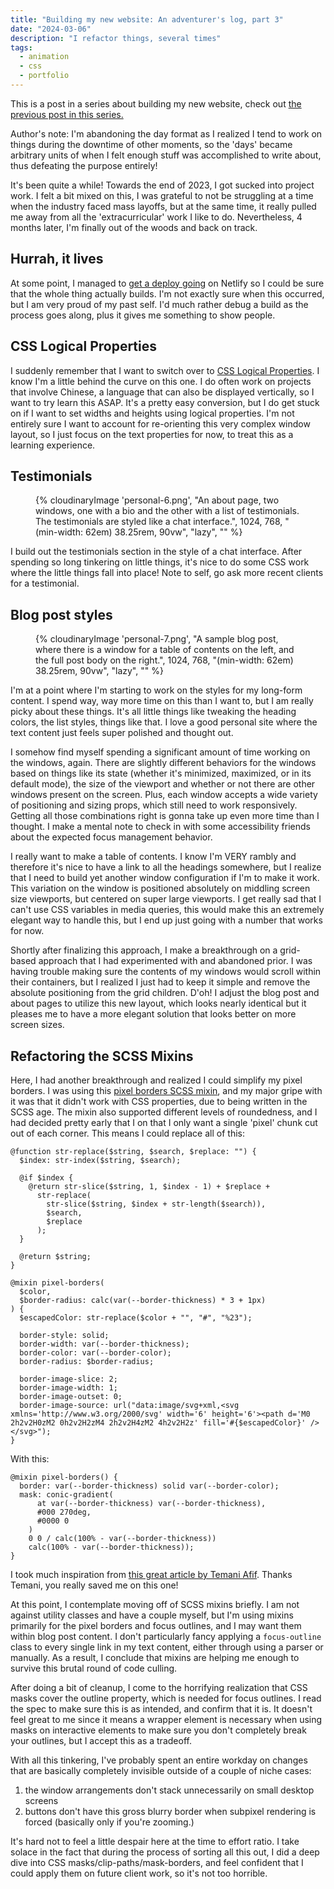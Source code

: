 ```yaml
---
title: "Building my new website: An adventurer's log, part 3"
date: "2024-03-06"
description: "I refactor things, several times"
tags:
  - animation
  - css
  - portfolio
---
```


This is a post in a series about building my new website, check out [the previous post in this series.](/blog/building-my-new-website-part-2/)

Author's note: I'm abandoning the day format as I realized I tend to work on things during the downtime of other moments, so the 'days' became arbitrary units of when I felt enough stuff was accomplished to write about, thus defeating the purpose entirely!

It's been quite a while! Towards the end of 2023, I got sucked into project work. I felt a bit mixed on this, I was grateful to not be struggling at a time when the industry faced mass layoffs, but at the same time, it really pulled me away from all the 'extracurricular' work I like to do. Nevertheless, 4 months later, I'm finally out of the woods and back on track.

## Hurrah, it lives

At some point, I managed to [get a deploy going](https://nicchan-v2.netlify.app/) on Netlify so I could be sure that the whole thing actually builds. I'm not exactly sure when this occurred, but I am very proud of my past self. I'd much rather debug a build as the process goes along, plus it gives me something to show people.

## CSS Logical Properties

I suddenly remember that I want to switch over to [CSS Logical Properties](https://developer.mozilla.org/en-US/docs/Web/CSS/CSS_logical_properties_and_values). I know I'm a little behind the curve on this one. I do often work on projects that involve Chinese, a language that can also be displayed vertically, so I want to try learn this ASAP. It's a pretty easy conversion, but I do get stuck on if I want to set widths and heights using logical properties. I'm not entirely sure I want to account for re-orienting this very complex window layout, so I just focus on the text properties for now, to treat this as a learning experience.

## Testimonials

<figure>
{% cloudinaryImage 'personal-6.png', "An about page, two windows, one with a bio and the other with a list of testimonials. The testimonials are styled like a chat interface.", 1024, 768, "(min-width: 62em) 38.25rem, 90vw", "lazy", "" %}
</figure>

I build out the testimonials section in the style of a chat interface. After spending so long tinkering on little things, it's nice to do some CSS work where the little things fall into place! Note to self, go ask more recent clients for a testimonial.

## Blog post styles

<figure>
{% cloudinaryImage 'personal-7.png', "A sample blog post, where there is a window for a table of contents on the left, and the full post body on the right.", 1024, 768, "(min-width: 62em) 38.25rem, 90vw", "lazy", "" %}
</figure>

I'm at a point where I'm starting to work on the styles for my long-form content. I spend way, way more time on this than I want to, but I am really picky about these things. It's all little things like tweaking the heading colors, the list styles, things like that. I love a good personal site where the text content just feels super polished and thought out.

I somehow find myself spending a significant amount of time working on the windows, again. There are slightly different behaviors for the windows based on things like its state (whether it's minimized, maximized, or in its default mode), the size of the viewport and whether or not there are other windows present on the screen. Plus, each window accepts a wide variety of positioning and sizing props, which still need to work responsively. Getting all those combinations right is gonna take up even more time than I thought. I make a mental note to check in with some accessibility friends about the expected focus management behavior.

I really want to make a table of contents. I know I'm VERY rambly and therefore it's nice to have a link to all the headings somewhere, but I realize that I need to build yet another window configuration if I'm to make it work. This variation on the window is positioned absolutely on middling screen size viewports, but centered on super large viewports. I get really sad that I can't use CSS variables in media queries, this would make this an extremely elegant way to handle this, but I end up just going with a number that works for now.

Shortly after finalizing this approach, I make a breakthrough on a grid-based approach that I had experimented with and abandoned prior. I was having trouble making sure the contents of my windows would scroll within their containers, but I realized I just had to keep it simple and remove the absolute positioning from the grid children. D'oh! I adjust the blog post and about pages to utilize this new layout, which looks nearly identical but it pleases me to have a more elegant solution that looks better on more screen sizes.

## Refactoring the SCSS Mixins

Here, I had another breakthrough and realized I could simplify my pixel borders. I was using this [pixel borders SCSS mixin](https://nigelotoole.github.io/pixel-borders/), and my major gripe with it was that it didn't work with CSS properties, due to being written in the SCSS age. The mixin also supported different levels of roundedness, and I had decided pretty early that I on that I only want a single 'pixel' chunk cut out of each corner. This means I could replace all of this:

```
@function str-replace($string, $search, $replace: "") {
  $index: str-index($string, $search);

  @if $index {
    @return str-slice($string, 1, $index - 1) + $replace +
      str-replace(
        str-slice($string, $index + str-length($search)),
        $search,
        $replace
      );
  }

  @return $string;
}

@mixin pixel-borders(
  $color,
  $border-radius: calc(var(--border-thickness) * 3 + 1px)
) {
  $escapedColor: str-replace($color + "", "#", "%23");

  border-style: solid;
  border-width: var(--border-thickness);
  border-color: var(--border-color);
  border-radius: $border-radius;

  border-image-slice: 2;
  border-image-width: 1;
  border-image-outset: 0;
  border-image-source: url("data:image/svg+xml,<svg xmlns='http://www.w3.org/2000/svg' width='6' height='6'><path d='M0 2h2v2H0zM2 0h2v2H2zM4 2h2v2H4zM2 4h2v2H2z' fill='#{$escapedColor}' /></svg>");
}
```

With this:

```
@mixin pixel-borders() {
  border: var(--border-thickness) solid var(--border-color);
  mask: conic-gradient(
      at var(--border-thickness) var(--border-thickness),
      #000 270deg,
      #0000 0
    )
    0 0 / calc(100% - var(--border-thickness))
    calc(100% - var(--border-thickness));
}
```

I took much inspiration from [this great article by Temani Afif](https://css-tricks.com/css-borders-using-masks/). Thanks Temani, you really saved me on this one!

At this point, I contemplate moving off of SCSS mixins briefly. I am not against utility classes and have a couple myself, but I'm using mixins primarily for the pixel borders and focus outlines, and I may want them within blog post content. I don't particularly fancy applying a `focus-outline` class to every single link in my text content, either through using a parser or manually. As a result, I conclude that mixins are helping me enough to survive this brutal round of code culling.

After doing a bit of cleanup, I come to the horrifying realization that CSS masks cover the outline property, which is needed for focus outlines. I read the spec to make sure this is as intended, and confirm that it is. It doesn't feel great to me since it means a wrapper element is necessary when using masks on interactive elements to make sure you don't completely break your outlines, but I accept this as a tradeoff.

With all this tinkering, I've probably spent an entire workday on changes that are basically completely invisible outside of a couple of niche cases:

1. the window arrangements don't stack unnecessarily on small desktop screens
2. buttons don't have this gross blurry border when subpixel rendering is forced (basically only if you're zooming.)

It's hard not to feel a little despair here at the time to effort ratio. I take solace in the fact that during the process of sorting all this out, I did a deep dive into CSS masks/clip-paths/mask-borders, and feel confident that I could apply them on future client work, so it's not too horrible.
